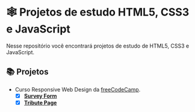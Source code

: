 # 🕸️ Projetos de estudo HTML5, CSS3 e JavaScript

Nesse repositório você encontrará projetos de estudo de HTML5, CSS3 e JavaScript.

## 📚 Projetos

- Curso Responsive Web Design da [freeCodeCamp](https://www.freecodecamp.org/learn/2022/responsive-web-design).
    - [x] [**Survey Form**](survey-form/)
    - [x] [**Tribute Page**](tribute-page/)